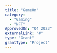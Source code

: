 ```yaml
---
title: "GameOn"
category:
  - "Gaming"
  - "NFT"
ApprovedOn: "Q4 2023"
externalLink: "#"
type: "Grant"
grantType: "Project"
---
```

